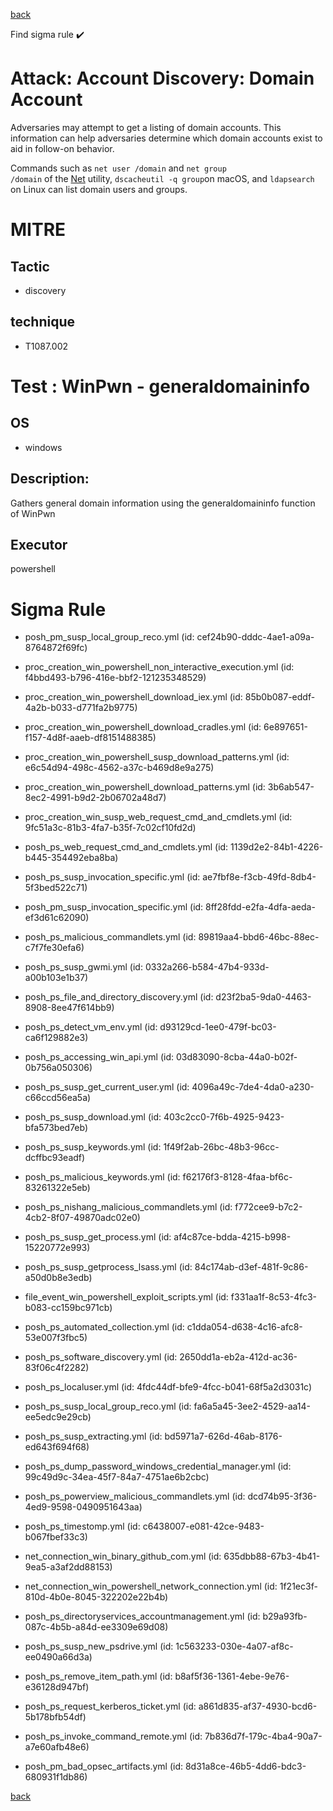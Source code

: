 
[back](../index.md)

Find sigma rule :heavy_check_mark: 

# Attack: Account Discovery: Domain Account 

Adversaries may attempt to get a listing of domain accounts. This information can help adversaries determine which domain accounts exist to aid in follow-on behavior.

Commands such as <code>net user /domain</code> and <code>net group /domain</code> of the [Net](https://attack.mitre.org/software/S0039) utility, <code>dscacheutil -q group</code>on macOS, and <code>ldapsearch</code> on Linux can list domain users and groups.

# MITRE
## Tactic
  - discovery


## technique
  - T1087.002


# Test : WinPwn - generaldomaininfo
## OS
  - windows


## Description:
Gathers general domain information using the generaldomaininfo function of WinPwn

## Executor
powershell

# Sigma Rule
 - posh_pm_susp_local_group_reco.yml (id: cef24b90-dddc-4ae1-a09a-8764872f69fc)

 - proc_creation_win_powershell_non_interactive_execution.yml (id: f4bbd493-b796-416e-bbf2-121235348529)

 - proc_creation_win_powershell_download_iex.yml (id: 85b0b087-eddf-4a2b-b033-d771fa2b9775)

 - proc_creation_win_powershell_download_cradles.yml (id: 6e897651-f157-4d8f-aaeb-df8151488385)

 - proc_creation_win_powershell_susp_download_patterns.yml (id: e6c54d94-498c-4562-a37c-b469d8e9a275)

 - proc_creation_win_powershell_download_patterns.yml (id: 3b6ab547-8ec2-4991-b9d2-2b06702a48d7)

 - proc_creation_win_susp_web_request_cmd_and_cmdlets.yml (id: 9fc51a3c-81b3-4fa7-b35f-7c02cf10fd2d)

 - posh_ps_web_request_cmd_and_cmdlets.yml (id: 1139d2e2-84b1-4226-b445-354492eba8ba)

 - posh_ps_susp_invocation_specific.yml (id: ae7fbf8e-f3cb-49fd-8db4-5f3bed522c71)

 - posh_pm_susp_invocation_specific.yml (id: 8ff28fdd-e2fa-4dfa-aeda-ef3d61c62090)

 - posh_ps_malicious_commandlets.yml (id: 89819aa4-bbd6-46bc-88ec-c7f7fe30efa6)

 - posh_ps_susp_gwmi.yml (id: 0332a266-b584-47b4-933d-a00b103e1b37)

 - posh_ps_file_and_directory_discovery.yml (id: d23f2ba5-9da0-4463-8908-8ee47f614bb9)

 - posh_ps_detect_vm_env.yml (id: d93129cd-1ee0-479f-bc03-ca6f129882e3)

 - posh_ps_accessing_win_api.yml (id: 03d83090-8cba-44a0-b02f-0b756a050306)

 - posh_ps_susp_get_current_user.yml (id: 4096a49c-7de4-4da0-a230-c66ccd56ea5a)

 - posh_ps_susp_download.yml (id: 403c2cc0-7f6b-4925-9423-bfa573bed7eb)

 - posh_ps_susp_keywords.yml (id: 1f49f2ab-26bc-48b3-96cc-dcffbc93eadf)

 - posh_ps_malicious_keywords.yml (id: f62176f3-8128-4faa-bf6c-83261322e5eb)

 - posh_ps_nishang_malicious_commandlets.yml (id: f772cee9-b7c2-4cb2-8f07-49870adc02e0)

 - posh_ps_susp_get_process.yml (id: af4c87ce-bdda-4215-b998-15220772e993)

 - posh_ps_susp_getprocess_lsass.yml (id: 84c174ab-d3ef-481f-9c86-a50d0b8e3edb)

 - file_event_win_powershell_exploit_scripts.yml (id: f331aa1f-8c53-4fc3-b083-cc159bc971cb)

 - posh_ps_automated_collection.yml (id: c1dda054-d638-4c16-afc8-53e007f3fbc5)

 - posh_ps_software_discovery.yml (id: 2650dd1a-eb2a-412d-ac36-83f06c4f2282)

 - posh_ps_localuser.yml (id: 4fdc44df-bfe9-4fcc-b041-68f5a2d3031c)

 - posh_ps_susp_local_group_reco.yml (id: fa6a5a45-3ee2-4529-aa14-ee5edc9e29cb)

 - posh_ps_susp_extracting.yml (id: bd5971a7-626d-46ab-8176-ed643f694f68)

 - posh_ps_dump_password_windows_credential_manager.yml (id: 99c49d9c-34ea-45f7-84a7-4751ae6b2cbc)

 - posh_ps_powerview_malicious_commandlets.yml (id: dcd74b95-3f36-4ed9-9598-0490951643aa)

 - posh_ps_timestomp.yml (id: c6438007-e081-42ce-9483-b067fbef33c3)

 - net_connection_win_binary_github_com.yml (id: 635dbb88-67b3-4b41-9ea5-a3af2dd88153)

 - net_connection_win_powershell_network_connection.yml (id: 1f21ec3f-810d-4b0e-8045-322202e22b4b)

 - posh_ps_directoryservices_accountmanagement.yml (id: b29a93fb-087c-4b5b-a84d-ee3309e69d08)

 - posh_ps_susp_new_psdrive.yml (id: 1c563233-030e-4a07-af8c-ee0490a66d3a)

 - posh_ps_remove_item_path.yml (id: b8af5f36-1361-4ebe-9e76-e36128d947bf)

 - posh_ps_request_kerberos_ticket.yml (id: a861d835-af37-4930-bcd6-5b178bfb54df)

 - posh_ps_invoke_command_remote.yml (id: 7b836d7f-179c-4ba4-90a7-a7e60afb48e6)

 - posh_pm_bad_opsec_artifacts.yml (id: 8d31a8ce-46b5-4dd6-bdc3-680931f1db86)



[back](../index.md)

